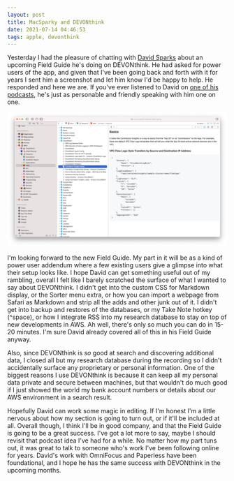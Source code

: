 ```yaml
---
layout: post
title: MacSparky and DEVONthink
date: 2021-07-14 04:46:53
tags: apple, devonthink
---
```


Yesterday I had the pleasure of chatting with [David Sparks](https://macsparky.com) about an upcoming Field Guide he's doing on DEVONthink. He had asked for power users of the app, and given that I've been going back and forth with it for years I sent him a screenshot and let him know I'd be happy to help. He responded and here we are. If you've ever listened to David on [one of his podcasts](https://www.relay.fm/people/Davidsparks), he's just as personable and friendly speaking with him one on one. 

<img src="/media/devonthink-screenshot-2021.png" />

I'm looking forward to the new Field Guide. My part in it will be as a kind of power user addendum where a few existing users give a glimpse into what their setup looks like. I hope David can get something useful out of my rambling, overall I felt like I barely scratched the surface of what I wanted to say about DEVONthink. I didn't get into the custom CSS for Markdown display, or the Sorter menu extra, or how you can import a webpage from Safari as Markdown and strip all the adds and other junk out of it. I didn't get into backup and restores of the databases, or my Take Note hotkey (^space), or how I integrate RSS into my research database to stay on top of new developments in AWS. Ah well, there's only so much you can do in 15-20 minutes. I'm sure David already covered all of this in his Field Guide anyway.

Also, since DEVONthink is *so* good at search and discovering additional data, I closed all but my research database during the recording so I didn't accidentally surface any proprietary or personal information. One of the biggest reasons I use DEVONthink is because it can keep all my personal data private and secure between machines, but that wouldn't do much good if I just showed the world my bank account numbers or details about our AWS environment in a search result. 

Hopefully David can work some magic in editing. If I'm honest I'm a little nervous about how my section is going to turn out, or if it'll be included at all. Overall though, I think I'll be in good company, and that the Field Guide is going to be a great success. I've got a lot more to say, maybe I should revisit that podcast idea I've had for a while.  No matter how my part tuns out, it was great to talk to someone who's work I've been following online for years. David's work with OmniFocus and Paperless have been foundational, and I hope he has the same success with DEVONthink in the upcoming months. 


